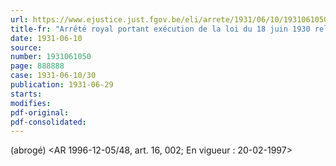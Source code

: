 ```yaml
---
url: https://www.ejustice.just.fgov.be/eli/arrete/1931/06/10/1931061050/justel
title-fr: "Arrêté royal portant exécution de la loi du 18 juin 1930 relative à l'assurance en vue de la vieillesse et du décès prématuré des employés. - Article 26. - Conditions d'agréation des établissements d'assurance prévus à l'article 24. (NOTE : Consultation des versions antérieures à partir du 08-04-1948 et mise à jour au 20-02-1997)"
date: 1931-06-10
source:
number: 1931061050
page: 888888
case: 1931-06-10/30
publication: 1931-06-29
starts:
modifies:
pdf-original:
pdf-consolidated:
---
```


(abrogé) <AR 1996-12-05/48, art. 16, 002;  En vigueur :  20-02-1997>

